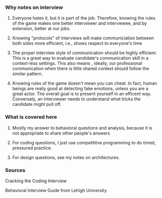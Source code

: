 ### Why notes on interview ###

1. Everyone hates it, but it is part of the job. Therefore, knowing the rules of the game makes one better interviewer and interviewee, and by extension, better at our jobs. 

2. Knowing "protocols" of interviews will make communiciation between both sides more efficient, i.e., shows respect to everyone's time

3. The proper interview style of communication should be highly efficient. This is a great way to evaluate candidate's communication skill in a context-less settings. This also means , ideally, our professional communication when there is little shared context should follow the similar pattern. 

5. Knowing rules of the game doesn't mean you can cheat. In fact, human beings are really good at detecting fake emotions, unless you are a great actor. The overall goal is to present yourself in an efficent way. Conversely, an interviewer needs to  understand what tricks the candidate might pull off.

### What is covered here ###
1. Mostly my answer to behavioral questions and analysis, because it is not appropriate to share other people's answers

2. For coding questions, I just use competititve programming to do timed, pressured practice. 

3. For design questions, see my notes on architectures.  

### Sources ###
Cracking the Coding Interview

Behavioral Interview Guide from Lehigh University
